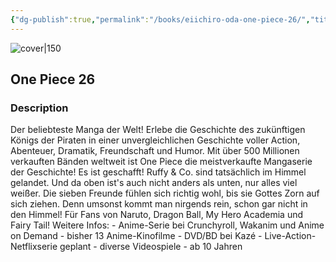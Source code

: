 ```yaml
---
{"dg-publish":true,"permalink":"/books/eiichiro-oda-one-piece-26/","title":"\"One Piece 26\"","tags":["manga","pirate","Fantasy"]}
---
```




![cover|150](http://books.google.com/books/content?id=pekkCgAAQBAJ&printsec=frontcover&img=1&zoom=1&edge=curl&source=gbs_api)

## One Piece 26

### Description

Der beliebteste Manga der Welt! Erlebe die Geschichte des zukünftigen Königs der Piraten in einer unvergleichlichen Geschichte voller Action, Abenteuer, Dramatik, Freundschaft und Humor. Mit über 500 Millionen verkauften Bänden weltweit ist One Piece die meistverkaufte Mangaserie der Geschichte! Es ist geschafft! Ruffy & Co. sind tatsächlich im Himmel gelandet. Und da oben ist's auch nicht anders als unten, nur alles viel weißer. Die sieben Freunde fühlen sich richtig wohl, bis sie Gottes Zorn auf sich ziehen. Denn umsonst kommt man nirgends rein, schon gar nicht in den Himmel! Für Fans von Naruto, Dragon Ball, My Hero Academia und Fairy Tail! Weitere Infos: - Anime-Serie bei Crunchyroll, Wakanim und Anime on Demand - bisher 13 Anime-Kinofilme - DVD/BD bei Kazé - Live-Action-Netflixserie geplant - diverse Videospiele - ab 10 Jahren
```